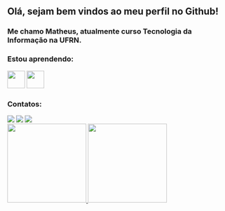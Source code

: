 <!DOCTYPE html>
<html lang="en">
<head>
    <meta charset="UTF-8">
    <meta name="viewport" content="width=device-width, initial-scale=1.0">
</head>
<body>
    <h2>Olá, sejam bem vindos ao meu perfil no Github!</h2>
    <h3>Me chamo Matheus, atualmente curso Tecnologia da Informação na UFRN.</h3>
    <h3>Estou aprendendo:</h3>
    <div>
        <img loading="lazy" src="https://cdn.jsdelivr.net/gh/devicons/devicon/icons/git/git-original.svg" width="40" height="40"/>
        <img loading="lazy" src="https://cdn.jsdelivr.net/gh/devicons/devicon@latest/icons/python/python-original.svg" width="40" height="40"/>
    </div>
    <h3>Contatos:</h3>
    <div>
        <a href="https://instagram.com/matheus.freitax" target="_blank"><img loading="lazy" src="https://img.shields.io/badge/-Instagram-%23E4405F?style=for-the-badge&logo=instagram&logoColor=white" target="_blank"></a>
        <a href = "mailto:mgsoutodelira@gmail.com"><img loading="lazy" src="https://img.shields.io/badge/Gmail-D14836?style=for-the-badge&logo=gmail&logoColor=white" target="_blank"></a>
        <a href="https://www.linkedin.com/in/mgsoutodelira" target="_blank"><img loading="lazy" src="https://img.shields.io/badge/-LinkedIn-%230077B5?style=for-the-badge&logo=linkedin&logoColor=white" target="_blank"></a>   
    </div>
    <div>
        <a href="https://github.com/Matheussfreitas">
        <img loading="lazy" height="180em" src="https://github-readme-stats.vercel.app/api/top-langs/?username=Matheussfreitas&layout=compact&langs_count=7&theme=dracula"/>
        <img loading="lazy" height="180em" src="https://github-readme-stats.vercel.app/api?username=Matheussfreitas&show_icons=true&theme=dracula&include_all_commits=true&count_private=true"/>
    </div>
</body>
</html>
